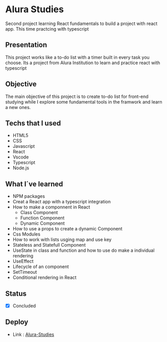 # Alura Studies
Second  project learning React fundamentals to build a project with react app. This time practcing with typescript

## Presentation
 This project works like a to-do list with a timer built in every task you choose. Its a project from Alura Institution to learn and practice react with typescript 
 
## Objective
  The main objective of this project is to create to-do list for front-end studying  while I explore   some fundamental tools in the framwork and learn a new ones.
  
## Techs that I used
- HTML5
- CSS
- Javascript
- React
- Vscode
- Typescript
- Node.js

## What I´ve learned

- NPM packages
- Creat a React app with a typescript integration
- How to make a componnent in React
  - Class Component
  - Function Component
  - Dynamic Component
- How to use a props to create a dynamic Component 
- Css Modules
- How to work with lists usging map and use key
- Stateless and Statefull Component
- UseState in class and function and how to use do make a individual rendering
- UseEffect
- Lifecycle of an component
- SetTimeout
- Conditional rendering in React


## Status
- [x] Concluded

## Deploy
- Link : [Alura-Studies](https://alura-studies-pied.vercel.app/)
  
  
